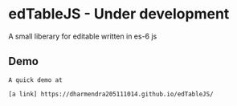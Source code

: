 # edTableJS - Under development

A small liberary for editable written in es-6 js

## Demo
    A quick demo at
    
    [a link] https://dharmendra205111014.github.io/edTableJS/